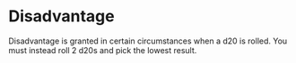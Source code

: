 ---
---

# Disadvantage

Disadvantage is granted in certain circumstances when a d20 is rolled. You must instead roll 2 d20s and pick the lowest result.
